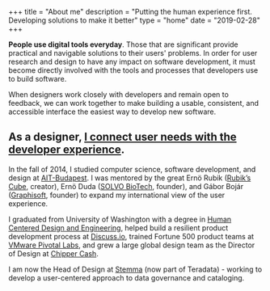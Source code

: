 +++
title = "About me"
description = "Putting the human experience first. Developing solutions to make it better"
type = "home"
date = "2019-02-28"
+++

**People use digital tools everyday**. Those that are significant provide practical and navigable solutions to their users' problems. In order for user research and design to have any impact on software development, it must become directly involved with the tools and processes that developers use to build software.

When designers work closely with developers and remain open to feedback, we can work together to make building a usable, consistent, and accessible interface the easiest way to develop new software.

## As a designer, [I connect user needs with the developer experience](/portfolio).

In the fall of 2014, I studied computer science, software development, and design at [AIT-Budapest](http://www.ait-budapest.com/). I was mentored by the great Ernö Rubik ([Rubik’s Cube](http://www.rubiks.com/), creator), Ernö Duda ([SOLVO BioTech](http://www.solvobiotech.com/), founder), and Gábor Bojár ([Graphisoft](http://www.graphisoft.com/), founder) to expand my international view of the user experience.

I graduated from University of Washington with a degree in [Human Centered Design and Engineering](https://www.hcde.washington.edu/), helped build a resilient product development process at [Discuss.io](https://www.discuss.io), trained Fortune 500 product teams at [VMware Pivotal Labs](https://tanzu.vmware.com/labs), and grew a large global design team as the Director of Design at [Chipper Cash](https://chippercash.com).

I am now the Head of Design at [Stemma](https://dreamindani.com/archive/more-than-a-makeover-a-behind-the-scenes-look-at-stemmas-redesign) (now part of Teradata) - working to develop a user-centered approach to data governance and cataloging.
